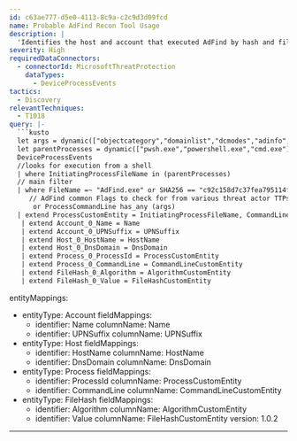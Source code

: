 ```yaml
---
id: c63ae777-d5e0-4113-8c9a-c2c9d3d09fcd
name: Probable AdFind Recon Tool Usage
description: |
  'Identifies the host and account that executed AdFind by hash and filename in addition to common and unique flags that are used by many threat actors in discovery.'
severity: High
requiredDataConnectors:
  - connectorId: MicrosoftThreatProtection
    dataTypes:
      - DeviceProcessEvents
tactics:
  - Discovery
relevantTechniques:
  - T1018
query: |-
  ```kusto
  let args = dynamic(["objectcategory","domainlist","dcmodes","adinfo","trustdmp","computers_pwdnotreqd","Domain Admins", "objectcategory=person", "objectcategory=computer", "objectcategory=*","dclist"]);
  let parentProcesses = dynamic(["pwsh.exe","powershell.exe","cmd.exe"]);
  DeviceProcessEvents
  //looks for execution from a shell
  | where InitiatingProcessFileName in (parentProcesses)
  // main filter
  | where FileName =~ "AdFind.exe" or SHA256 == "c92c158d7c37fea795114fa6491fe5f145ad2f8c08776b18ae79db811e8e36a3"
     // AdFind common Flags to check for from various threat actor TTPs
      or ProcessCommandLine has_any (args)
  | extend ProcessCustomEntity = InitiatingProcessFileName, CommandLineCustomEntity = ProcessCommandLine, AlgorithmCustomEntity = "SHA256", FileHashCustomEntity = SHA256,Name = tostring(split(AccountName, '@', 0)[0]), UPNSuffix = tostring(split(AccountName, '@', 1)[0]),HostName = tostring(split(DeviceName, '.', 0)[0]), DnsDomain = tostring(strcat_array(array_slice(split(DeviceName, '.'), 1, -1), '.'))
   | extend Account_0_Name = Name
   | extend Account_0_UPNSuffix = UPNSuffix
   | extend Host_0_HostName = HostName
   | extend Host_0_DnsDomain = DnsDomain
   | extend Process_0_ProcessId = ProcessCustomEntity
   | extend Process_0_CommandLine = CommandLineCustomEntity
   | extend FileHash_0_Algorithm = AlgorithmCustomEntity
   | extend FileHash_0_Value = FileHashCustomEntity
  ```
entityMappings:
  - entityType: Account
    fieldMappings:
      - identifier: Name
        columnName: Name
      - identifier: UPNSuffix
        columnName: UPNSuffix
  - entityType: Host
    fieldMappings:
      - identifier: HostName
        columnName: HostName
      - identifier: DnsDomain
        columnName: DnsDomain
  - entityType: Process
    fieldMappings:
      - identifier: ProcessId
        columnName: ProcessCustomEntity
      - identifier: CommandLine
        columnName: CommandLineCustomEntity
  - entityType: FileHash
    fieldMappings:
      - identifier: Algorithm
        columnName: AlgorithmCustomEntity
      - identifier: Value
        columnName: FileHashCustomEntity
version: 1.0.2
---
```



